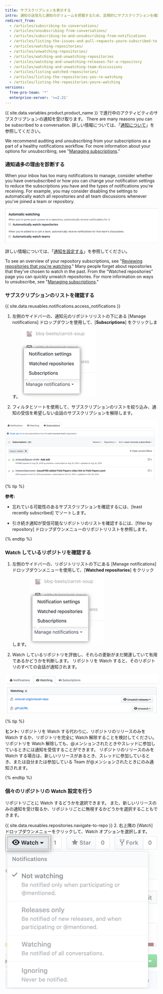 ```yaml
---
title: サブスクリプションを表示する
intro: 通知の送信元と通知のボリュームを把握するため、定期的にサブスクリプションを確認し、リポジトリを Watch することをお勧めします。
redirect_from:
  - /articles/subscribing-to-conversations/
  - /articles/unsubscribing-from-conversations/
  - /articles/subscribing-to-and-unsubscribing-from-notifications
  - /articles/listing-the-issues-and-pull-requests-youre-subscribed-to
  - /articles/watching-repositories/
  - /articles/unwatching-repositories/
  - /articles/watching-and-unwatching-repositories
  - /articles/watching-and-unwatching-releases-for-a-repository
  - /articles/watching-and-unwatching-team-discussions
  - /articles/listing-watched-repositories/
  - /articles/listing-the-repositories-you-re-watching
  - /articles/listing-the-repositories-youre-watching
versions:
  free-pro-team: '*'
  enterprise-server: '>=2.21'
---
```


{{ site.data.variables.product.product_name }} で進行中のアクティビティのサブスクリプションの通知を受け取ります。 There are many reasons you can be subscribed to a conversation. 詳しい情報については、「[通知について](/github/managing-subscriptions-and-notifications-on-github/about-notifications#notifications-and-subscriptions)」を参照してください。

We recommend auditing and unsubscribing from your subscriptions as a part of a healthy notifications workflow. For more information about your options for unsubscribing, see "[Managing subscriptions](/github/managing-subscriptions-and-notifications-on-github/managing-your-subscriptions)."

### 通知過多の理由を診断する

When your inbox has too many notifications to manage, consider whether you have oversubscribed or how you can change your notification settings to reduce the subscriptions you have and the types of notifications you're receiving. For example, you may consider disabling the settings to automatically watch all repositories and all team discussions whenever you've joined a team or repository.

![自動 Watch](/assets/images/help/notifications-v2/automatic-watching-example.png)

詳しい情報については、「[通知を設定する](/github/managing-subscriptions-and-notifications-on-github/configuring-notifications#automatic-watching)」を参照してください。

To see an overview of your repository subscriptions, see "[Reviewing repositories that you're watching](#reviewing-repositories-that-youre-watching)." Many people forget about repositories that they've chosen to watch in the past. From the "Watched repositories" page you can quickly unwatch repositories. For more information on ways to unsubscribe, see "[Managing subscriptions](/github/managing-subscriptions-and-notifications-on-github/managing-your-subscriptions)."

### サブスクリプションのリストを確認する

{{ site.data.reusables.notifications.access_notifications }}
1. 左側のサイドバーの、通知元のリポジトリリストの下にある [Manage notifications] ドロップダウンを使用して、[**Subscriptions**] をクリックします。 ![[Manage notifications] ドロップダウンメニューオプション](/assets/images/help/notifications-v2/manage-notifications-options.png)

2. フィルタとソートを使用して、サブスクリプションのリストを絞り込み、通知の受信を希望しない会話のサブスクリプションを解除します。

  ![サブスクリプションページ](/assets/images/help/notifications-v2/all-subscriptions.png)

{% tip %}

**参考:**
- 忘れている可能性のあるサブスクリプションを確認するには、[least recently subscribed] でソートします。

- 引き続き通知が受信可能なリポジトリのリストを確認するには、[filter by repository] ドロップダウンメニューのリポジトリリストを参照します。

{% endtip %}

### Watch しているリポジトリを確認する

1. 左側のサイドバーの、リポジトリリストの下にある [Manage notifications] ドロップダウンメニューを使用して、[**Watched repositories**] をクリックします。 ![[Manage notifications] ドロップダウンメニューオプション](/assets/images/help/notifications-v2/manage-notifications-options.png)

3. Watch しているリポジトリを評価し、それらの更新がまだ関連していて有用であるかどうかを判断します。 リポジトリを Watch すると、そのリポジトリのすべての会話が通知されます。

  ![Watch対象の通知ページ](/assets/images/help/notifications-v2/watched-notifications.png)

  {% tip %}

  **ヒント:** リポジトリを Watch する代わりに、リポジトリのリリースのみを Watch するか、リポジトリを完全に Watch 解除することを検討してください。 リポジトリを Watch 解除しても、@メンションされたときやスレッドに参加しているときには通知を受信することができます。 リポジトリのリリースのみを Watch する場合は、新しいリリースがあるとき、スレッドに参加しているとき、または自分または参加している Team が@メンションされたときにのみ通知されます。

  {% endtip %}

### 個々のリポジトリの Watch 設定を行う

リポジトリごとに Watch するどうかを選択できます。 また、新しいリリースのみの通知を受け取るか、リポジトリごとに無視するかどうかを選択することもできます。

{{ site.data.reusables.repositories.navigate-to-repo }}
2. 右上隅の [Watch] ドロップダウンメニューをクリックして、Watch オプションを選択します。 ![リポジトリのドロップダウンメニューの Watch オプション](/assets/images/help/notifications-v2/watch-repository-options.png)
